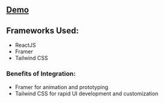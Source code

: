 ## [Demo](https://tangerine-donut-77a5a8.netlify.app/)

## Frameworks Used:
- ReactJS
- Framer
- Tailwind CSS

### Benefits of Integration:
- Framer for animation and prototyping
- Tailwind CSS for rapid UI development and customization

